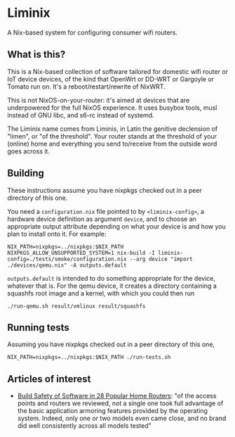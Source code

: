 # Liminix

A Nix-based system for configuring consumer wifi routers.

## What is this?

This is a Nix-based collection of software tailored for domestic wifi
router or IoT device devices, of the kind that OpenWrt or DD-WRT or
Gargoyle or Tomato run on. It's a reboot/restart/rewrite of NixWRT.

This is not NixOS-on-your-router: it's aimed at devices that are
underpowered for the full NixOS experience. It uses busybox tools,
musl instead of GNU libc, and s6-rc instead of systemd.

The Liminix name comes from Liminis, in Latin the genitive declension
of "limen", or "of the threshold". Your router stands at the threshold
of your (online) home and everything you send to/receive from the
outside word goes across it.


## Building

These instructions assume you have nixpkgs checked out in a peer
directory of this one.

You need a `configuration.nix` file pointed to by `<liminix-config>`, a
hardware device definition as argument `device`, and to choose an
appropriate output attribute depending on what your device is and how
you plan to install onto it. For example:

    NIX_PATH=nixpkgs=../nixpkgs:$NIX_PATH NIXPKGS_ALLOW_UNSUPPORTED_SYSTEM=1 nix-build -I liminix-config=./tests/smoke/configuration.nix --arg device "import ./devices/qemu.nix" -A outputs.default

`outputs.default` is intended to do something appropriate for the
device, whatever that is. For the qemu device, it creates a directory
containing a squashfs root image and a kernel, with which you could
then run

    ./run-qemu.sh result/vmlinux result/squashfs


## Running tests

Assuming you have nixpkgs checked out in a peer directory of this one,

    NIX_PATH=nixpkgs=../nixpkgs:$NIX_PATH ./run-tests.sh


## Articles of interest

* [Build Safety of Software in 28 Popular Home Routers](https://cyber-itl.org/assets/papers/2018/build_safety_of_software_in_28_popular_home_routers.pdf):
   "of the access points and routers we reviewed, not a single one
took full advantage of the basic application armoring features
provided by the operating system. Indeed, only one or two models even
came close, and no brand did well consistently across all models
tested"
